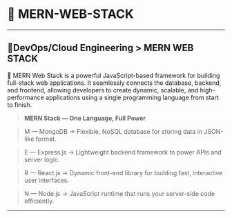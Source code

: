 # 🍃 MERN-WEB-STACK
---
## 🎯**DevOps/Cloud Engineering > MERN WEB STACK**
📌 MERN Web Stack is a powerful JavaScript-based framework for building full-stack web applications. It seamlessly connects the database, backend, and frontend, allowing developers to create dynamic, scalable, and high-performance applications using a single programming language from start to finish.

> **MERN Stack — One Language, Full Power**

> M — MongoDB → Flexible, NoSQL database for storing data in JSON-like format.

> E — Express.js → Lightweight backend framework to power APIs and server logic.

> R — React.js → Dynamic front-end library for building fast, interactive user interfaces.

> N — Node.js → JavaScript runtime that runs your server-side code efficiently.


---

